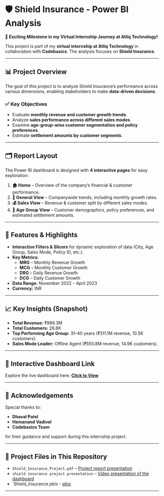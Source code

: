 # 🛡️ Shield Insurance - Power BI Analysis  
**🚀 Exciting Milestone in my Virtual Internship Journey at Atliq Technology!**  

This project is part of my **virtual internship at Atliq Technology** in collaboration with **Codebasics**. The analysis focuses on **Shield Insurance**.

---

## 📊 Project Overview  
The goal of this project is to analyze Shield Insurance’s performance across various dimensions, enabling stakeholders to make **data-driven decisions**.  

### ✅ Key Objectives  
- Evaluate **monthly revenue and customer growth trends**.  
- Analyze **sales performance across different sales modes**.  
- Examine **age-group-wise customer segmentation and policy preferences**.  
- Estimate **settlement amounts by customer segments**.

---

## 🗂 Report Layout  
The Power BI dashboard is designed with **4 interactive pages** for easy exploration:  

1. **🏠 Home** – Overview of the company’s financial & customer performance.  
2. **📌 General View** – Companywide trends, including monthly growth rates.  
3. **💰 Sales View** – Revenue & customer split by different sales modes.  
4. **👥 Age Group View** – Customer demographics, policy preferences, and estimated settlement amounts.  

---

## 🌟 Features & Highlights  
- **Interactive Filters & Slicers** for dynamic exploration of data (City, Age Group, Sales Mode, Policy ID, etc.).  
- **Key Metrics:**  
  - **MRG** – Monthly Revenue Growth  
  - **MCG** – Monthly Customer Growth  
  - **DRG** – Daily Revenue Growth  
  - **DCG** – Daily Customer Growth  
- **Data Range:** November 2022 – April 2023  
- **Currency:** INR  

---

## 📈 Key Insights (Snapshot)  
- **Total Revenue:** ₹989.3M  
- **Total Customers:** 26.8K  
- **Top Performing Age Group:** 31–40 years (₹311.1M revenue, 10.5K customers).  
- **Sales Mode Leader:** Offline Agent (₹550.8M revenue, 14.9K customers).  

---

## 🔗 Interactive Dashboard Link  
Explore the live dashboard here: [**Click to View**](https://app.powerbi.com/groups/me/reports/a261ccf1-b73d-417d-b3ca-9b5936dd3c7b/e90e0a87074ec66d7768?experience=power-bi)  

---

## 🙏 Acknowledgements  
Special thanks to:  
- **Dhaval Patel**  
- **Hemanand Vadivel**  
- **Codebasics Team**  

for their guidance and support during this internship project.  

---

## 📂 Project Files in This Repository  
- `Shield_Insurance_Project.pdf` – [Project report presentation]()  
- `shield insurance project presentation` – [Video presentation of the dashboard](https://www.linkedin.com/feed/update/urn:li:activity:7351498330528481282/)  
- `Shield_Insurance.pbix - [pbix](https://github.com/sayed-m-shah/Shield-Insurance-Project/blob/main/Shield_Insurance_Project.pbix)
---

